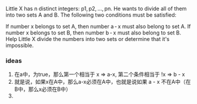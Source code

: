 Little X has n distinct integers: p1, p2, ..., pn. He wants to divide all of them into two sets A and B. The following two conditions must be satisfied:

If number x belongs to set A, then number a - x must also belong to set A.
If number x belongs to set B, then number b - x must also belong to set B.
Help Little X divide the numbers into two sets or determine that it's impossible.

### ideas
1. 在a中，为true，那么第一个相当于 x => a-x, 第二个条件相当于 !x => b - x
2. 就是说，如果x在A中，那么a-x必须在A中，也就是说如果 a - x 不在A中（在B中，那么x必须在B中）
3. 